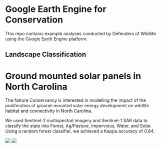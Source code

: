 # Google Earth Engine for Conservation

This repo contains example analyses conducted by Defenders of Wildlife using the Google Earth Engine platform.

## Landscape Classification
# Ground mounted solar panels in North Carolina

The Nature Conservancy is interested in modelling the impact of the proliferation of ground-mounted solar energy development on wildlife habitat and connectivity in North Carolina.  

We used Sentinel-2 multispectral imagery and Sentinel-1 SAR data to classify the state into Forest, Ag/Pasture, Impervious, Water, and Solar.  Using a random forest classifier, we achieved a Kappa accuracy of 0.84.

<div id="NC-slider" class = "juxtapose" data-startingposition = "30%">
  <img src = "/images/oil_after.png" data-label = "Classification"/>
  <img src = "/images/S2.jpg" data-label = "Sentinel-2"/>
</div>
<script src="https://cdn.knightlab.com/libs/juxtapose/latest/js/juxtapose.min.js"></script>
<link rel="stylesheet" href="https://cdn.knightlab.com/libs/juxtapose/latest/css/juxtapose.css">
